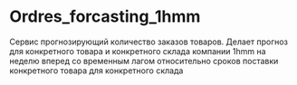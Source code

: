 # Ordres_forcasting_1hmm
Сервис прогнозирующий количество заказов товаров. Делает прогноз для конкретного товара и конкретного склада компании 1hmm  на неделю вперед со временным лагом относительно сроков поставки конкретного товара для конкретного склада
